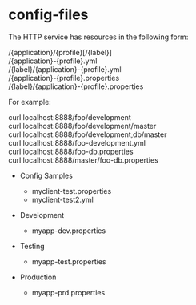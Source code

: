 # config-files

The HTTP service has resources in the following form:

/{application}/{profile}[/{label}]<br/>
/{application}-{profile}.yml<br/>
/{label}/{application}-{profile}.yml<br/>
/{application}-{profile}.properties<br/>
/{label}/{application}-{profile}.properties<br/>

For example:

curl localhost:8888/foo/development<br/>
curl localhost:8888/foo/development/master<br/>
curl localhost:8888/foo/development,db/master<br/>
curl localhost:8888/foo-development.yml<br/>
curl localhost:8888/foo-db.properties<br/>
curl localhost:8888/master/foo-db.properties<br/>


* Config Samples
  - myclient-test.properties
  - myclient-test2.yml
      
* Development
  - myapp-dev.properties
  
* Testing
  - myapp-test.properties

* Production
  - myapp-prd.properties
